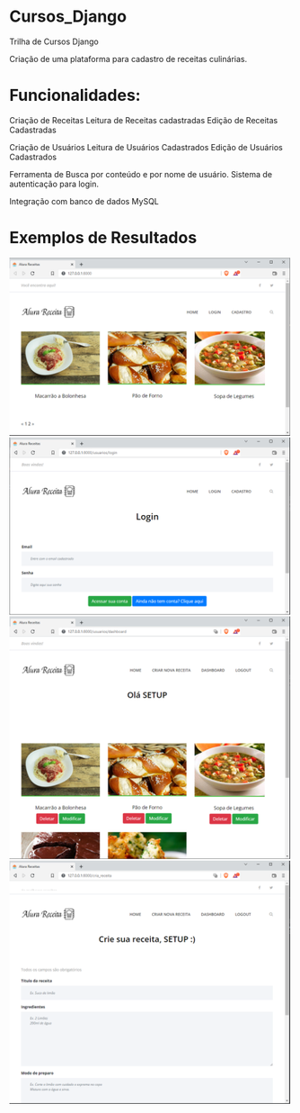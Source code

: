 # Cursos_Django
Trilha de Cursos Django

Criação de uma plataforma para cadastro de receitas culinárias. 
# Funcionalidades: 

Criação de Receitas
Leitura de Receitas cadastradas
Edição de Receitas Cadastradas

Criação de Usuários
Leitura de Usuários Cadastrados
Edição de Usuários Cadastrados


Ferramenta de Busca por conteúdo e por nome de usuário. 
Sistema de autenticação para login. 

Integração com banco de dados MySQL


# Exemplos de Resultados 
<a target="_blank"><img src="https://github.com/Antunes1993/Cursos_Django/blob/main/main/results/Fig1.png" target="_blank" width=500></a>  
<a target="_blank"><img src="https://github.com/Antunes1993/Cursos_Django/blob/main/main/results/Fig2.png" target="_blank" width=500></a>  
<a target="_blank"><img src="https://github.com/Antunes1993/Cursos_Django/blob/main/main/results/Fig3.png" target="_blank" width=500></a>  
<a target="_blank"><img src="https://github.com/Antunes1993/Cursos_Django/blob/main/main/results/Fig4.png" target="_blank" width=500></a>  
